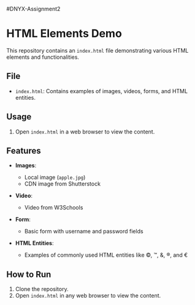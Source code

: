 #DNYX-Assignment2
# HTML Elements Demo

This repository contains an `index.html` file demonstrating various HTML elements and functionalities.

## File

- `index.html`: Contains examples of images, videos, forms, and HTML entities.

## Usage

1. Open `index.html` in a web browser to view the content.

## Features

- **Images**:
  - Local image (`apple.jpg`)
  - CDN image from Shutterstock

- **Video**:
  - Video from W3Schools

- **Form**:
  - Basic form with username and password fields

- **HTML Entities**:
  - Examples of commonly used HTML entities like ©, ™, &, ®, and €

## How to Run

1. Clone the repository.
2. Open `index.html` in any web browser to view the content.

